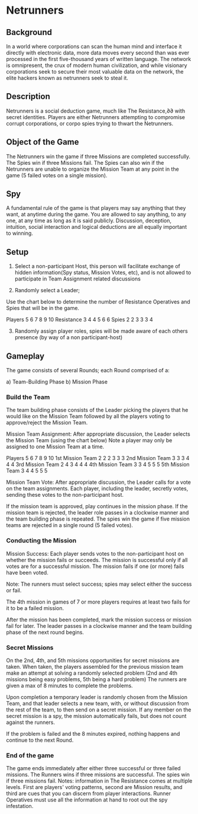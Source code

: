 

# Netrunners

## Background

In a world where corporations can scan the human mind and interface it directly with electronic data, more data moves every second than was ever processed in the first five-thousand years of written language. The network is omnipresent, the crux of modern human civilization, and while visionary corporations seek to secure their most valuable data on the network, the elite hackers known as netrunners seek to steal it.

## Description

Netrunners is a social deduction game, much like The Resistance,∂∂ with secret identities.
Players are either Netrunners attempting to compromise corrupt corporations, or corpo spies trying to thwart the Netrunners.

## Object of the Game

The Netrunners win the game if three Missions are completed successfully.
The Spies win if three Missions fail.
The Spies can also win if the Netrunners are unable to organize the Mission Team at any point in the game (5 failed votes on a single mission).

## Spy

A fundamental rule of the game is that players may say anything that they want, at anytime during the game. You are allowed to say anything, to any one, at any time as long as it is said publicly. 
Discussion, deception, intuition, social interaction and logical deductions are all equally important to winning.

## Setup

1) Select a non-participant Host, this person will facilitate exchange of hidden information(Spy status, Mission Votes, etc), and is not allowed to participate in Team Assignment related discussions

2) Randomly select a Leader;

Use the chart below to determine the number of Resistance Operatives and Spies that will be in the game.

Players      5 6 7 8 9 10
Resistance   3 4 4 5 6 6
Spies        2 2 3 3 3 4

3) Randomly assign player roles, spies will be made aware of each others presence 
   (by way of a non participant-host)

## Gameplay

The game consists of several Rounds; each Round comprised of a:

a) Team-Building Phase
b) Mission Phase

### Build the Team

The team building phase consists of the Leader picking the players that he would like on the Mission Team followed by all the players voting to approve/reject the Mission Team.

Mission Team Assignment: 
After appropriate discussion, the Leader selects the Mission Team (using the chart below) Note a player may only be assigned to one Mission Team at a time.

Players            5 6 7 8 9 10
1st Mission Team   2 2 2 3 3 3
2nd Mission Team   3 3 3 4 4 4
3rd Mission Team   2 4 3 4 4 4
4th Mission Team   3 3 4 5 5 5
5th Mission Team   3 4 4 5 5 5

Mission Team Vote:
After appropriate discussion, the Leader calls for a vote on the team assignments. Each player, including the leader, secretly votes, sending these votes to the non-participant host.

If the mission team is approved, play continues in the mission phase. If the mission team is rejected, the leader role passes in a clockwise manner and the team building phase is repeated.
The spies win the game if five mission teams are rejected in a single round (5 failed votes).

### Conducting the Mission

Mission Success:
Each player sends votes to the non-participant host on whether the mission fails or succeeds. 
The mission is successful only if all votes are for a successful mission. The mission fails if one (or more) fails have been voted.

Note: The runners must select success; spies may select either the success or fail.

The 4th mission in games of 7 or more players requires at least two fails for it to be a failed mission.

After the mission has been completed, mark the mission success or mission fail for later. The leader passes in a clockwise manner and the team building phase of the next round begins.

### Secret Missions

On the 2nd, 4th, and 5th missions opportunities for secret missions are taken. When taken, the players assembled for the previous mission team make an attempt at solving a randomly selected problem (2nd and 4th missions being easy problems, 5th being a hard problem)
The runners are given a max of 8 minutes to complete the problems. 

Upon completion a temporary leader is randomly chosen from the Mission Team, and that leader selects a new team, with, or without discussion from the rest of the team, to then send on a secret mission.
If any member on the secret mission is a spy, the mission automatically fails, but does not count against the runners.

If the problem is failed and the 8 minutes expired, nothing happens and continue to the next Round.

### End of the game

The game ends immediately after either three successful or three failed missions. The Runners wins if three missions are successful. The spies win if three missions fail.
Notes: information in The Resistance comes at multiple levels. First are players' voting patterns, second are Mission results, and third are cues that you can discern from player interactions. Runner Operatives must use all the information at hand to root out the spy infestation.
